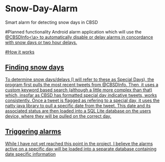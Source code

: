 # Snow-Day-Alarm
Smart alarm for detecting snow days in CBSD

#Planned functionality
Android alarm application which will use the <a href="http://www.twitter.com/CBSDInfo">@CBSDInfo<\a> to automatically
disable or delay alarms in concordance with snow days or two hour delays.

#How it works
<h2>Finding snow days</h2>
To determine snow days/delays (I will refer to these as Special Days), the program first pulls the most recent tweets
from @CBSDInfo. Then, it uses a custom keyword based search (although a little more complex than that) which, insofar
as CBSD has formatted special day indicative tweets, works consistently.  Once a tweet is flagged as refering to a
special day, it uses the natty java library to pull a specific date from the tweet.  This date and its associated status
are then loaded into a SQL Lite database on the users device, where they will be pulled on the correct day.
<h2>Triggering alarms</h2>
While I have not yet reached this point in the project, I believe the alarms active on a specific day will be loaded
into a separate database containing date specific information
